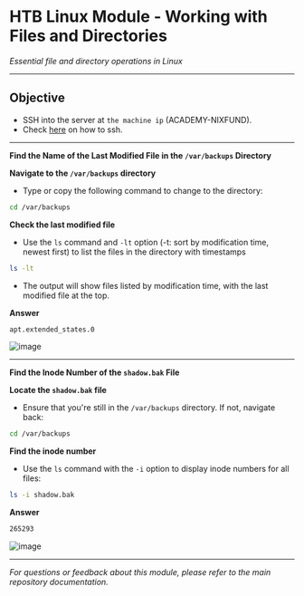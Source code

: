 # HTB Linux Module - Working with Files and Directories

*Essential file and directory operations in Linux*

---

## Objective
- SSH into the server at `the machine ip` (ACADEMY-NIXFUND).
- Check [here](https://github.com/Iam4lex/HTB/blob/main/Modules/001:Getting%20started/001:sshtokali.md) on how to ssh.

---

**Find the Name of the Last Modified File in the `/var/backups` Directory**

**Navigate to the `/var/backups` directory**
- Type or copy the following command to change to the directory:
```bash
cd /var/backups
```

**Check the last modified file**
- Use the `ls` command and `-lt` option (-t: sort by modification time, newest first) to list the files in the directory with timestamps
```bash
ls -lt
```
- The output will show files listed by modification time, with the last modified file at the top.

**Answer**
```bash
apt.extended_states.0
```
![image](https://github.com/user-attachments/assets/1ddddce1-87e0-44bf-9e1d-bb69cba65b06)


---

**Find the Inode Number of the `shadow.bak` File**

**Locate the `shadow.bak` file**
- Ensure that you're still in the `/var/backups` directory. If not, navigate back:
```bash
cd /var/backups
```

**Find the inode number**
- Use the `ls` command with the `-i` option to display inode numbers for all files:
```bash
ls -i shadow.bak
```

**Answer**
```bash
265293
```
![image](https://github.com/user-attachments/assets/b8e75030-c1ff-4838-a672-6aa95c3462ff)

---

*For questions or feedback about this module, please refer to the main repository documentation.*
